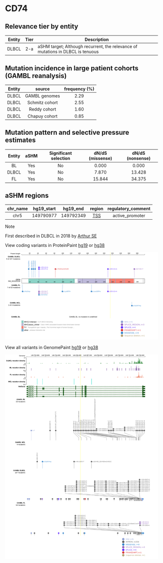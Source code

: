# CD74

## Relevance tier by entity

|Entity|Tier|Description                              |
|:------:|:----:|-----------------------------------------|
|DLBCL |2-a | aSHM target; Although recurrent, the relevance of mutations in DLBCL is tenuous |

## Mutation incidence in large patient cohorts (GAMBL reanalysis)

|Entity|source        |frequency (%)|
|:------:|:--------------:|:-------------:|
|DLBCL |GAMBL genomes |2.29         |
|DLBCL |Schmitz cohort|2.55         |
|DLBCL |Reddy cohort  |1.60         |
|DLBCL |Chapuy cohort |0.85         |

## Mutation pattern and selective pressure estimates

|Entity|aSHM|Significant selection|dN/dS (missense)|dN/dS (nonsense)|
|:------:|:----:|:---------------------:|:----------------:|:----------------:|
|BL    |Yes |No                   | 0.000          | 0.000          |
|DLBCL |Yes |No                   | 7.870          |13.428          |
|FL    |Yes |No                   |15.844          |34.375          |

## aSHM regions

|chr_name|hg19_start|hg19_end |region                                                                                     |regulatory_comment|
|:--------:|:----------:|:---------:|:-------------------------------------------------------------------------------------------:|:------------------:|
|chr5    |149790977 |149792349|[TSS](https://genome.ucsc.edu/s/rdmorin/GAMBL%20hg19?position=chr5%3A149790977%2D149792349)|active_promoter   |

> [!NOTE]
> First described in DLBCL in 2018 by [Arthur SE](https://pubmed.ncbi.nlm.nih.gov/30275490)


View coding variants in ProteinPaint [hg19](https://www.bcgsc.ca/downloads/morinlab/GAMBL/test/genes/CD74_protein.html)  or [hg38](https://www.bcgsc.ca/downloads/morinlab/GAMBL/test/genes/CD74_protein_hg38.html)

![image](images/proteinpaint/CD74_NM_001025159.svg)

View all variants in GenomePaint [hg19](https://www.bcgsc.ca/downloads/morinlab/GAMBL/test/genes/CD74.html)  or [hg38](https://www.bcgsc.ca/downloads/morinlab/GAMBL/test/genes/CD74_hg38.html)

![image](images/proteinpaint/CD74.svg)
